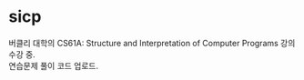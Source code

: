 # sicp
버클리 대학의 CS61A: Structure and Interpretation of Computer Programs 강의 수강 중.   
연습문제 풀이 코드 업로드.
